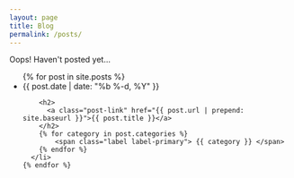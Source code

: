 ```yaml
---
layout: page
title: Blog
permalink: /posts/
---
```

Oops! Haven't posted yet...
<ul class="post-list">
    {% for post in site.posts %}
      <li>
        <span class="post-meta">{{ post.date | date: "%b %-d, %Y" }}</span>

        <h2>
          <a class="post-link" href="{{ post.url | prepend: site.baseurl }}">{{ post.title }}</a>
        </h2>
        {% for category in post.categories %}
        	<span class="label label-primary"> {{ category }} </span>
        {% endfor %}
      </li>
    {% endfor %}
  </ul>	